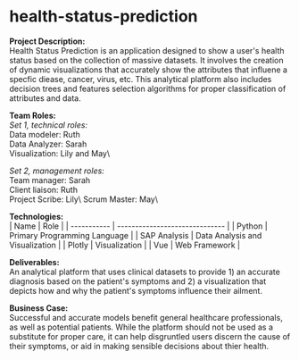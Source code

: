 # health-status-prediction

**Project Description:**\
Health Status Prediction is an application designed to show a user's health status based on the collection of massive datasets. It involves the creation of dynamic visualizations that accurately show the attributes that influene a specfic diease, cancer, virus, etc. This analytical platform also includes decision trees and features selection algorithms for proper classification of attributes and data.
  
**Team Roles:**\
*Set 1, technical roles:*\
Data modeler: Ruth\
Data Analyzer: Sarah\
Visualization: Lily and May\

*Set 2, management roles:*\
Team manager: Sarah\
Client liaison: Ruth\
Project Scribe: Lily\ 
Scrum Master: May\

**Technologies:**\
| Name      | Role                                          |
| -----------    | ------------------------------           |
| Python         | Primary Programming Language             |
| SAP Analysis   | Data Analysis and Visualization          |
| Plotly         |  Visualization                           |
| Vue            |  Web Framework                           |

**Deliverables:**\
An analytical platform that uses clinical datasets to provide 1) an accurate diagnosis based on the patient's symptoms and 2) a visualization that depicts how and why the patient's symptoms influence their ailment.

**Business Case:**\
Successful and accurate models benefit general healthcare professionals, as well as potential patients. While the platform should not be used as a substitute for proper care, it can help disgruntled users discern the cause of their symptoms, or aid in making sensible decisions about thier health.

